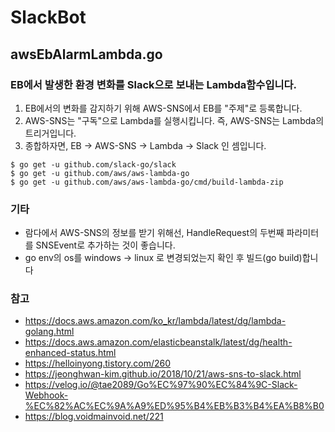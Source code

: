# SlackBot

## awsEbAlarmLambda.go 
### EB에서 발생한 환경 변화를 Slack으로 보내는 Lambda함수입니다.
1. EB에서의 변화를 감지하기 위해 AWS-SNS에서 EB를 "주제"로 등록합니다. 
2. AWS-SNS는 "구독"으로 Lambda를 실행시킵니다. 즉, AWS-SNS는 Lambda의 트리거입니다.
3. 종합하자면, EB -> AWS-SNS -> Lambda -> Slack 인 셈입니다.


```
$ go get -u github.com/slack-go/slack
$ go get -u github.com/aws/aws-lambda-go
$ go get -u github.com/aws/aws-lambda-go/cmd/build-lambda-zip
```


### 기타
 - 람다에서 AWS-SNS의 정보를 받기 위해선, HandleRequest의 두번째 파라미터를 SNSEvent로 추가하는 것이 좋습니다.
 - go env의 os를 windows -> linux 로 변경되었는지 확인 후 빌드(go build)합니다

### 참고
- https://docs.aws.amazon.com/ko_kr/lambda/latest/dg/lambda-golang.html
- https://docs.aws.amazon.com/elasticbeanstalk/latest/dg/health-enhanced-status.html
- https://helloinyong.tistory.com/260
- https://jeonghwan-kim.github.io/2018/10/21/aws-sns-to-slack.html
- https://velog.io/@tae2089/Go%EC%97%90%EC%84%9C-Slack-Webhook-%EC%82%AC%EC%9A%A9%ED%95%B4%EB%B3%B4%EA%B8%B0
- https://blog.voidmainvoid.net/221
